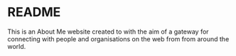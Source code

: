 # README
This is an About Me website created to with the aim of a gateway for connecting with people and organisations on the web from from around the world. 
